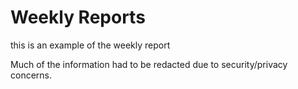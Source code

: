 # Weekly Reports
this is an example of the weekly report 

Much of the information had to be redacted due to security/privacy concerns. 
